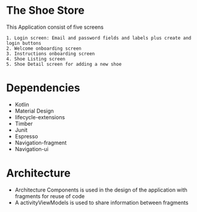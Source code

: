 # The Shoe Store

This Application consist of five screens

    1. Login screen: Email and password fields and labels plus create and login buttons
    2. Welcome onboarding screen
    3. Instructions onboarding screen
    4. Shoe Listing screen
    5. Shoe Detail screen for adding a new shoe

# Dependencies

   * Kotlin
   * Material Design
   * lifecycle-extensions
   * Timber
   * Junit
   * Espresso
   * Navigation-fragment
   * Navigation-ui


# Architecture

   * Architecture Components is used in the design of the application with fragments for reuse of code
   * A activityViewModels is used to share information between fragments
